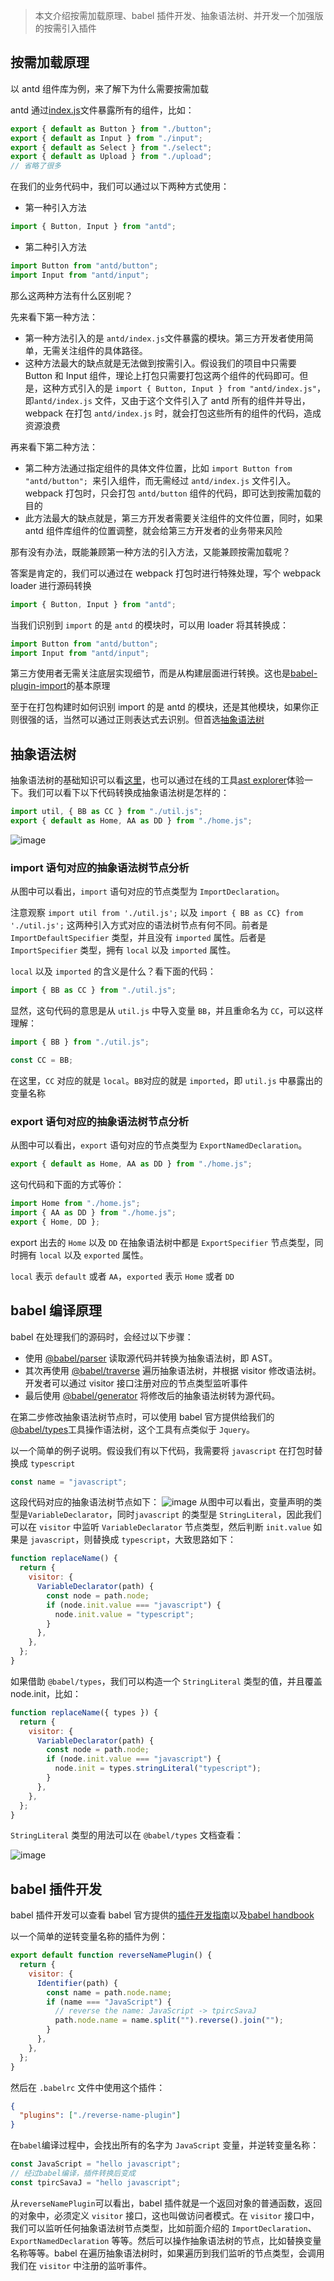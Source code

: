> 本文介绍按需加载原理、babel 插件开发、抽象语法树、并开发一个加强版的按需引入插件

## 按需加载原理

以 antd 组件库为例，来了解下为什么需要按需加载

antd 通过[index.js](https://github.com/ant-design/ant-design/blob/master/components/index.tsx)文件暴露所有的组件，比如：

```js
export { default as Button } from "./button";
export { default as Input } from "./input";
export { default as Select } from "./select";
export { default as Upload } from "./upload";
// 省略了很多
```

在我们的业务代码中，我们可以通过以下两种方式使用：

- 第一种引入方法

```js
import { Button, Input } from "antd";
```

- 第二种引入方法

```js
import Button from "antd/button";
import Input from "antd/input";
```

那么这两种方法有什么区别呢？

先来看下第一种方法：

- 第一种方法引入的是 `antd/index.js`文件暴露的模块。第三方开发者使用简单，无需关注组件的具体路径。
- 这种方法最大的缺点就是无法做到按需引入。假设我们的项目中只需要 Button 和 Input 组件，理论上打包只需要打包这两个组件的代码即可。但是，这种方式引入的是 `import { Button, Input } from "antd/index.js"`，即`antd/index.js` 文件，又由于这个文件引入了 antd 所有的组件并导出，webpack 在打包 `antd/index.js` 时，就会打包这些所有的组件的代码，造成资源浪费

再来看下第二种方法：

- 第二种方法通过指定组件的具体文件位置，比如 `import Button from "antd/button"; `来引入组件，而无需经过 `antd/index.js` 文件引入。webpack 打包时，只会打包 `antd/button` 组件的代码，即可达到按需加载的目的
- 此方法最大的缺点就是，第三方开发者需要关注组件的文件位置，同时，如果 antd 组件库组件的位置调整，就会给第三方开发者的业务带来风险

那有没有办法，既能兼顾第一种方法的引入方法，又能兼顾按需加载呢？

答案是肯定的，我们可以通过在 webpack 打包时进行特殊处理，写个 webpack loader 进行源码转换

```js
import { Button, Input } from "antd";
```

当我们识别到 `import` 的是 `antd` 的模块时，可以用 loader 将其转换成：

```js
import Button from "antd/button";
import Input from "antd/input";
```

第三方使用者无需关注底层实现细节，而是从构建层面进行转换。这也是[babel-plugin-import](https://github.com/umijs/babel-plugin-import/blob/master/README.md)的基本原理

至于在打包构建时如何识别 import 的是 antd 的模块，还是其他模块，如果你正则很强的话，当然可以通过正则表达式去识别。但首选[抽象语法树](https://github.com/jamiebuilds/babel-handbook/blob/master/translations/zh-Hans/plugin-handbook.md#toc-asts)

## 抽象语法树

抽象语法树的基础知识可以看[这里](https://github.com/jamiebuilds/babel-handbook/blob/master/translations/zh-Hans/plugin-handbook.md#toc-asts)，也可以通过在线的工具[ast explorer](https://astexplorer.net/)体验一下。我们可以看下以下代码转换成抽象语法树是怎样的：

```js
import util, { BB as CC } from "./util.js";
export { default as Home, AA as DD } from "./home.js";
```

![image](https://github.com/lizuncong/Front-End-Development-Notes/blob/master/resource/ast.png)

### import 语句对应的抽象语法树节点分析

从图中可以看出，`import` 语句对应的节点类型为 `ImportDeclaration`。

注意观察 `import util from './util.js';` 以及 `import { BB as CC} from './util.js';` 这两种引入方式对应的语法树节点有何不同。前者是 `ImportDefaultSpecifier` 类型，并且没有 `imported` 属性。后者是 `ImportSpecifier` 类型，拥有 `local` 以及 `imported` 属性。

`local` 以及 `imported` 的含义是什么？看下面的代码：

```js
import { BB as CC } from "./util.js";
```

显然，这句代码的意思是从 `util.js` 中导入变量 `BB`，并且重命名为 `CC`，可以这样理解：

```js
import { BB } from "./util.js";

const CC = BB;
```

在这里，`CC` 对应的就是 `local`。`BB`对应的就是 `imported`，即 `util.js` 中暴露出的变量名称

### export 语句对应的抽象语法树节点分析

从图中可以看出，`export` 语句对应的节点类型为 `ExportNamedDeclaration`。

```js
export { default as Home, AA as DD } from "./home.js";
```

这句代码和下面的方式等价：

```js
import Home from "./home.js";
import { AA as DD } from "./home.js";
export { Home, DD };
```

export 出去的 `Home` 以及 `DD` 在抽象语法树中都是 `ExportSpecifier` 节点类型，同时拥有 `local` 以及 `exported` 属性。

`local` 表示 `default` 或者 `AA`，`exported` 表示 `Home` 或者 `DD`

## babel 编译原理

babel 在处理我们的源码时，会经过以下步骤：

- 使用 [@babel/parser](https://babeljs.io/docs/en/babel-parser) 读取源代码并转换为抽象语法树，即 AST。
- 其次再使用 [@babel/traverse](https://babeljs.io/docs/en/babel-traverse) 遍历抽象语法树，并根据 visitor 修改语法树。开发者可以通过 visitor 接口注册对应的节点类型监听事件
- 最后使用 [@babel/generator](https://babeljs.io/docs/en/babel-generator) 将修改后的抽象语法树转为源代码。

在第二步修改抽象语法树节点时，可以使用 babel 官方提供给我们的 [@babel/types](https://babeljs.io/docs/en/babel-types)工具操作语法树，这个工具有点类似于 `Jquery`。

以一个简单的例子说明。假设我们有以下代码，我需要将 `javascript` 在打包时替换成 `typescript`

```js
const name = "javascript";
```

这段代码对应的抽象语法树节点如下：
![image](https://github.com/lizuncong/Front-End-Development-Notes/blob/master/resource/ast-02.png)
从图中可以看出，变量声明的类型是`VariableDeclarator`，同时`javascript` 的类型是 `StringLiteral`，因此我们可以在 `visitor` 中监听 `VariableDeclarator` 节点类型，然后判断 `init.value` 如果是 `javascript`，则替换成 `typescript`，大致思路如下：

```js
function replaceName() {
  return {
    visitor: {
      VariableDeclarator(path) {
        const node = path.node;
        if (node.init.value === "javascript") {
          node.init.value = "typescript";
        }
      },
    },
  };
}
```

如果借助 `@babel/types`，我们可以构造一个 `StringLiteral` 类型的值，并且覆盖 node.init，比如：

```js
function replaceName({ types }) {
  return {
    visitor: {
      VariableDeclarator(path) {
        const node = path.node;
        if (node.init.value === "javascript") {
          node.init = types.stringLiteral("typescript");
        }
      },
    },
  };
}
```

`StringLiteral` 类型的用法可以在 `@babel/types` 文档查看：

![image](https://github.com/lizuncong/Front-End-Development-Notes/blob/master/resource/ast-02.png)

## babel 插件开发

babel 插件开发可以查看 babel 官方提供的[插件开发指南](https://babeljs.io/docs/en/plugins#plugin-development)以及[babel handbook](https://github.com/jamiebuilds/babel-handbook)

以一个简单的逆转变量名称的插件为例：

```js
export default function reverseNamePlugin() {
  return {
    visitor: {
      Identifier(path) {
        const name = path.node.name;
        if (name === "JavaScript") {
          // reverse the name: JavaScript -> tpircSavaJ
          path.node.name = name.split("").reverse().join("");
        }
      },
    },
  };
}
```

然后在 `.babelrc` 文件中使用这个插件：

```json
{
  "plugins": ["./reverse-name-plugin"]
}
```

在`babel`编译过程中，会找出所有的名字为 `JavaScript` 变量，并逆转变量名称：

```js
const JavaScript = "hello javascript";
// 经过babel编译，插件转换后变成
const tpircSavaJ = "hello javascript";
```

从`reverseNamePlugin`可以看出，babel 插件就是一个返回对象的普通函数，返回的对象中，必须定义 `visitor` 接口，这也叫做访问者模式。在 `visitor` 接口中，我们可以监听任何抽象语法树节点类型，比如前面介绍的 `ImportDeclaration`、`ExportNamedDeclaration` 等等。然后可以操作抽象语法树的节点，比如替换变量名称等等。babel 在遍历抽象语法树时，如果遍历到我们监听的节点类型，会调用我们在 `visitor` 中注册的监听事件。
